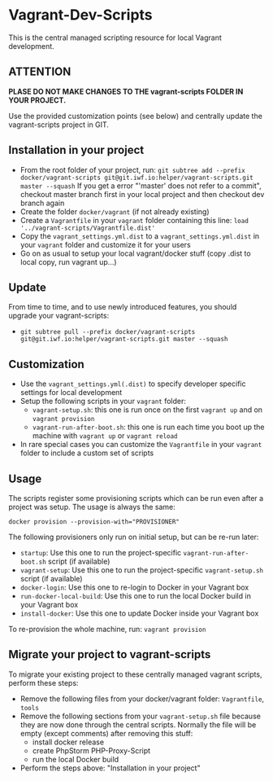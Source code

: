 Vagrant-Dev-Scripts
===================

This is the central managed scripting resource for local Vagrant development.


ATTENTION
---------

**PLASE DO NOT MAKE CHANGES TO THE vagrant-scripts FOLDER IN YOUR PROJECT.**

Use the provided customization points (see below) and centrally update the vagrant-scripts project in GIT.


Installation in your project
----------------------------

* From the root folder of your project, run:
  `git subtree add --prefix docker/vagrant-scripts git@git.iwf.io:helper/vagrant-scripts.git master --squash`
  If you get a error "'master' does not refer to a commit", checkout master branch first in your local project and then checkout dev branch again
* Create the folder `docker/vagrant` (if not already existing)
* Create a `Vagrantfile` in your `vagrant` folder containing this line: `load '../vagrant-scripts/Vagrantfile.dist'`
* Copy the `vagrant_settings.yml.dist` to a `vagrant_settings.yml.dist` in your `vagrant` folder and customize it for your users
* Go on as usual to setup your local vagrant/docker stuff (copy .dist to local copy, run vagrant up...)


Update
------

From time to time, and to use newly introduced features, you should upgrade your vagrant-scripts:

* `git subtree pull --prefix docker/vagrant-scripts git@git.iwf.io:helper/vagrant-scripts.git master --squash`
 

Customization
-------------

* Use the `vagrant_settings.yml(.dist)` to specify developer specific settings for local development
* Setup the following scripts in your `vagrant` folder:
  * `vagrant-setup.sh`: this one is run once on the first `vagrant up` and on `vagrant provision`
  * `vagrant-run-after-boot.sh`: this one is run each time you boot up the machine with `vagrant up` or `vagrant reload`
* In rare special cases you can customize the `Vagrantfile` in your `vagrant` folder to include a custom set of scripts


Usage
-----

The scripts register some provisioning scripts which can be run even after a project was setup. The usage is always the same:

`docker provision --provision-with="PROVISIONER"`

The following provisioners only run on initial setup, but can be re-run later:

* `startup`: Use this one to run the project-specific `vagrant-run-after-boot.sh` script (if available)
* `vagrant-setup`: Use this one to run the project-specific `vagrant-setup.sh` script (if available)
* `docker-login`: Use this one to re-login to Docker in your Vagrant box
* `run-docker-local-build`: Use this one to run the local Docker build in your Vagrant box
* `install-docker`: Use this one to update Docker inside your Vagrant box

To re-provision the whole machine, run: `vagrant provision`


Migrate your project to vagrant-scripts
---------------------------------------

To migrate your existing project to these centrally managed vagrant scripts, perform these steps:

* Remove the following files from your docker/vagrant folder: `Vagrantfile`, `tools`
* Remove the following sections from your `vagrant-setup.sh` file because they are now done through the central scripts. Normally the file
  will be empty (except comments) after removing this stuff:
  * install docker release
  * create PhpStorm PHP-Proxy-Script
  * run the local Docker build
* Perform the steps above: "Installation in your project"

